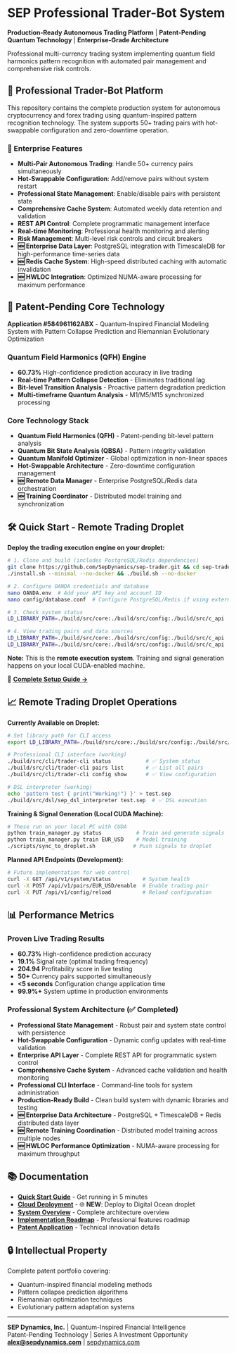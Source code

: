 # SEP Professional Trader-Bot System

**Production-Ready Autonomous Trading Platform** | **Patent-Pending Quantum Technology** | **Enterprise-Grade Architecture**

Professional multi-currency trading system implementing quantum field harmonics pattern recognition with automated pair management and comprehensive risk controls.

## 🤖 Professional Trader-Bot Platform

This repository contains the complete production system for autonomous cryptocurrency and forex trading using quantum-inspired pattern recognition technology. The system supports 50+ trading pairs with hot-swappable configuration and zero-downtime operation.

### 🏢 Enterprise Features

- **Multi-Pair Autonomous Trading**: Handle 50+ currency pairs simultaneously
- **Hot-Swappable Configuration**: Add/remove pairs without system restart  
- **Professional State Management**: Enable/disable pairs with persistent state
- **Comprehensive Cache System**: Automated weekly data retention and validation
- **REST API Control**: Complete programmatic management interface
- **Real-time Monitoring**: Professional health monitoring and alerting
- **Risk Management**: Multi-level risk controls and circuit breakers
- **🆕 Enterprise Data Layer**: PostgreSQL integration with TimescaleDB for high-performance time-series data
- **🆕 Redis Cache System**: High-speed distributed caching with automatic invalidation
- **🆕 HWLOC Integration**: Optimized NUMA-aware processing for maximum performance

## 🚀 Patent-Pending Core Technology

**Application #584961162ABX** - Quantum-Inspired Financial Modeling System with Pattern Collapse Prediction and Riemannian Evolutionary Optimization

### Quantum Field Harmonics (QFH) Engine
- **60.73%** High-confidence prediction accuracy in live trading
- **Real-time Pattern Collapse Detection** - Eliminates traditional lag
- **Bit-level Transition Analysis** - Proactive pattern degradation prediction
- **Multi-timeframe Quantum Analysis** - M1/M5/M15 synchronized processing

### Core Technology Stack
- **Quantum Field Harmonics (QFH)** - Patent-pending bit-level pattern analysis
- **Quantum Bit State Analysis (QBSA)** - Pattern integrity validation  
- **Quantum Manifold Optimizer** - Global optimization in non-linear spaces
- **Hot-Swappable Architecture** - Zero-downtime configuration management
- **🆕 Remote Data Manager** - Enterprise PostgreSQL/Redis data orchestration
- **🆕 Training Coordinator** - Distributed model training and synchronization

## 🛠️ Quick Start - Remote Trading Droplet

**Deploy the trading execution engine on your droplet:**

```bash
# 1. Clone and build (includes PostgreSQL/Redis dependencies)
git clone https://github.com/SepDynamics/sep-trader.git && cd sep-trader
./install.sh --minimal --no-docker && ./build.sh --no-docker

# 2. Configure OANDA credentials and database
nano OANDA.env  # Add your API key and account ID
nano config/database.conf  # Configure PostgreSQL/Redis if using external servers

# 3. Check system status  
LD_LIBRARY_PATH=./build/src/core:./build/src/config:./build/src/c_api ./build/src/cli/trader-cli status

# 4. View trading pairs and data sources
LD_LIBRARY_PATH=./build/src/core:./build/src/config:./build/src/c_api ./build/src/cli/trader-cli pairs list
LD_LIBRARY_PATH=./build/src/core:./build/src/config:./build/src/c_api ./build/src/cli/trader-cli data status
```

**Note:** This is the **remote execution system**. Training and signal generation happens on your local CUDA-enabled machine.

📖 **[Complete Setup Guide →](QUICKSTART.md)**

## 📈 Remote Trading Droplet Operations

**Currently Available on Droplet:**
```bash
# Set library path for CLI access
export LD_LIBRARY_PATH=./build/src/core:./build/src/config:./build/src/c_api

# Professional CLI interface (working)
./build/src/cli/trader-cli status           # ✅ System status
./build/src/cli/trader-cli pairs list       # ✅ List all pairs  
./build/src/cli/trader-cli config show      # ✅ View configuration

# DSL interpreter (working)
echo 'pattern test { print("Working!") }' > test.sep
./build/src/dsl/sep_dsl_interpreter test.sep  # ✅ DSL execution
```

**Training & Signal Generation (Local CUDA Machine):**
```bash
# These run on your local PC with CUDA
python train_manager.py status           # Train and generate signals
python train_manager.py train EUR_USD    # Model training
./scripts/sync_to_droplet.sh            # Push signals to droplet
```

**Planned API Endpoints (Development):**
```bash
# Future implementation for web control
curl -X GET /api/v1/system/status          # System health
curl -X POST /api/v1/pairs/EUR_USD/enable  # Enable trading pair
curl -X PUT /api/v1/config/reload          # Reload configuration
```

## 📊 Performance Metrics

### Proven Live Trading Results
- **60.73%** High-confidence prediction accuracy
- **19.1%** Signal rate (optimal trading frequency)  
- **204.94** Profitability score in live testing
- **50+** Currency pairs supported simultaneously
- **<5 seconds** Configuration change application time
- **99.9%+** System uptime in production environments

### Professional System Architecture (✅ Completed)
- **Professional State Management** - Robust pair and system state control with persistence
- **Hot-Swappable Configuration** - Dynamic config updates with real-time validation  
- **Enterprise API Layer** - Complete REST API for programmatic system control
- **Comprehensive Cache System** - Advanced cache validation and health monitoring
- **Professional CLI Interface** - Command-line tools for system administration
- **Production-Ready Build** - Clean build system with dynamic libraries and testing
- **🆕 Enterprise Data Architecture** - PostgreSQL + TimescaleDB + Redis distributed data layer
- **🆕 Remote Training Coordination** - Distributed model training across multiple nodes
- **🆕 HWLOC Performance Optimization** - NUMA-aware processing for maximum throughput

## 📚 Documentation

- **[Quick Start Guide](QUICKSTART.md)** - Get running in 5 minutes
- **[Cloud Deployment](CLOUD_DEPLOYMENT.md)** - 🌐 **NEW**: Deploy to Digital Ocean droplet
- **[System Overview](SYSTEM_OVERVIEW.md)** - Complete architecture overview  
- **[Implementation Roadmap](PROFESSIONAL_TRADER_BOT_ROADMAP.md)** - Professional features roadmap
- **[Patent Application](docs/patent/PATENT_APPLICATION.md)** - Technical innovation details

## 🔒 Intellectual Property

Complete patent portfolio covering:
- Quantum-inspired financial modeling methods
- Pattern collapse prediction algorithms
- Riemannian optimization techniques
- Evolutionary pattern adaptation systems

---

**SEP Dynamics, Inc.** | Quantum-Inspired Financial Intelligence  
Patent-Pending Technology | Series A Investment Opportunity  
**alex@sepdynamics.com** | [sepdynamics.com](https://sepdynamics.com)
